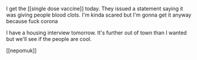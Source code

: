 I get the [[single dose vaccine]] today. They issued a statement saying it was giving people blood clots. I'm kinda scared but I'm gonna get it anyway because fuck corona

I have a housing interview tomorrow. It's further out of town than I wanted but we'll see if the people are cool.

[[nepomuk]]